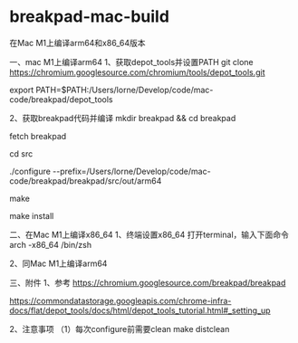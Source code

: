 # breakpad-mac-build
在Mac M1上编译arm64和x86_64版本

一、mac M1上编译arm64
1、获取depot_tools并设置PATH
git clone https://chromium.googlesource.com/chromium/tools/depot_tools.git


export PATH=$PATH:/Users/lorne/Develop/code/mac-code/breakpad/depot_tools

2、获取breakpad代码并编译
mkdir breakpad && cd breakpad

fetch breakpad

cd src

./configure --prefix=/Users/lorne/Develop/code/mac-code/breakpad/breakpad/src/out/arm64

make

make install


二、在Mac M1上编译x86_64
1、终端设置x86_64
打开terminal，输入下面命令
arch -x86_64 /bin/zsh

2、同Mac M1上编译arm64

三、附件
1、参考
https://chromium.googlesource.com/breakpad/breakpad

https://commondatastorage.googleapis.com/chrome-infra-docs/flat/depot_tools/docs/html/depot_tools_tutorial.html#_setting_up

2、注意事项
（1）每次configure前需要clean
make distclean
